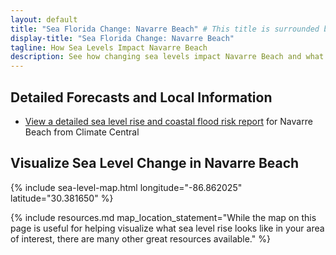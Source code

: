```yaml
---
layout: default
title: "Sea Florida Change: Navarre Beach" # This title is surrounded by quotation marks as it contains a colon.
display-title: "Sea Florida Change: Navarre Beach"
tagline: How Sea Levels Impact Navarre Beach
description: See how changing sea levels impact Navarre Beach and what its future holds.
---
```


## Detailed Forecasts and Local Information

 - [View a detailed sea level rise and coastal flood risk report](/downloads/navarre-beach/local-report-from-climate-central.pdf) for Navarre Beach from Climate Central
 
## Visualize Sea Level Change in Navarre Beach

{% include sea-level-map.html longitude="-86.862025" latitude="30.381650" %}

{% include resources.md map_location_statement="While the map on this page is useful for helping visualize what sea level rise looks like in your area of interest, there are many other great resources available." %}
